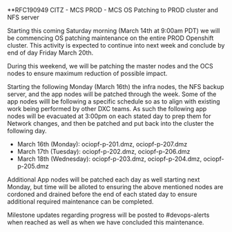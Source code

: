 
**RFC190949 CITZ - MCS PROD - MCS OS Patching to PROD cluster and NFS server

Starting this coming Saturday morning (March 14th at 9:00am PDT) we will be commencing OS patching maintenance on the entire PROD Openshift cluster. This activity is expected to continue into next week and conclude by end of day Friday March 20th.

During this weekend, we will be patching the master nodes and the OCS nodes to ensure maximum reduction of possible impact.

Starting the following Monday (March 16th) the infra nodes, the NFS backup server, and the app nodes will be patched through the week. Some of the app nodes willl be following a specific schedule so as to align with existing work being performed by other DXC teams. As such the following app nodes will be evacuated at 3:00pm on each stated day to prep them for Network changes, and then be patched and put back into the cluster the following day.

- March 16th (Monday): ociopf-p-201.dmz, ociopf-p-207.dmz
- March 17th (Tuesday): ociopf-p-202.dmz, ociopf-p-206.dmz
- March 18th (Wednesday): ociopf-p-203.dmz, ociopf-p-204.dmz, ociopf-p-205.dmz

Additional App nodes will be patched each day as well starting next Monday, but time will be alloted to ensuring the above mentioned nodes are cordoned and drained before the end of each stated day to ensure additional required maintenance can be completed.

Milestone updates regarding progress will be posted to #devops-alerts when reached as well as when we have concluded this maintenance.
